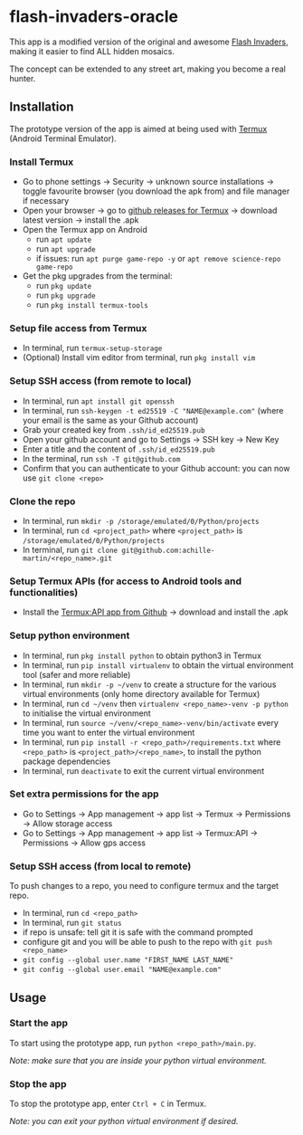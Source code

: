 # flash-invaders-oracle

This app is a modified version of the original and awesome [Flash Invaders](https://space-invaders.com/flashinvaders/), making it easier to find ALL hidden mosaics.

The concept can be extended to any street art, making you become a real hunter.

## Installation

The prototype version of the app is aimed at being used with [Termux](https://github.com/termux/termux-app) (Android Terminal Emulator).

### Install Termux

* Go to phone settings -> Security -> unknown source installations -> toggle favourite browser (you download the apk from) and file manager if necessary
* Open your browser -> go to [github releases for Termux](https://github.com/termux/termux-app/releases) -> download latest version -> install the .apk
* Open the Termux app on Android
  * run `apt update`
  * run `apt upgrade`
  * if issues: run `apt purge game-repo -y` or `apt remove science-repo game-repo`
* Get the pkg upgrades from the terminal:   
  * run `pkg update`
  * run `pkg upgrade`
  * run `pkg install termux-tools`

### Setup file access from Termux

* In terminal, run `termux-setup-storage`
* (Optional) Install vim editor from terminal, run `pkg install vim`

### Setup SSH access (from remote to local)

* In terminal, run `apt install git openssh`
* In terminal, run `ssh-keygen -t ed25519 -C "NAME@example.com"` (where your email is the same as your Github account)
* Grab your created key from `.ssh/id_ed25519.pub`
* Open your github account and go to Settings → SSH key → New Key
* Enter a title and the content of  `.ssh/id_ed25519.pub`
* In the terminal, run `ssh -T git@github.com`
* Confirm that you can authenticate to your Github account: you can now use `git clone <repo>`

### Clone the repo

* In terminal, run `mkdir -p /storage/emulated/0/Python/projects`
* In terminal, run `cd <project_path>` where `<project_path>` is `/storage/emulated/0/Python/projects`
* In terminal, run `git clone git@github.com:achille-martin/<repo_name>.git`

### Setup Termux APIs (for access to Android tools and functionalities)

* Install the [Termux:API app from Github](https://github.com/termux/termux-api/releases) -> download and install the .apk

### Setup python environment

* In terminal, run `pkg install python` to obtain python3 in Termux
* In terminal, run `pip install virtualenv` to obtain the virtual environment tool (safer and more reliable)
* In terminal, run `mkdir -p ~/venv` to create a structure for the various virtual environments (only home directory available for Termux)
* In terminal, run `cd ~/venv` then `virtualenv <repo_name>-venv -p python` to initialise the virtual environment
* In terminal, run `source ~/venv/<repo_name>-venv/bin/activate` every time you want to enter the virtual environment
* In terminal, run `pip install -r <repo_path>/requirements.txt` where `<repo_path>` is `<project_path>/<repo_name>`, to install the python package dependencies
* In terminal, run `deactivate` to exit the current virtual environment

### Set extra permissions for the app

* Go to Settings -> App management -> app list -> Termux -> Permissions -> Allow storage access
* Go to Settings -> App management -> app list -> Termux:API -> Permissions -> Allow gps access

### Setup SSH access (from local to remote)

To push changes to a repo, you need to configure termux and the target repo.

* In terminal, run `cd <repo_path>`
* In terminal, run `git status`
* if repo is unsafe: tell git it is safe with the command prompted
* configure git and you will be able to push to the repo with `git push <repo_name>`
 * `git config --global user.name "FIRST_NAME LAST_NAME"`
 * `git config --global user.email "NAME@example.com"`

## Usage

### Start the app

To start using the prototype app, run `python <repo_path>/main.py`.

_Note: make sure that you are inside your python virtual environment._

### Stop the app

To stop the prototype app, enter `Ctrl + C` in Termux.

_Note: you can exit your python virtual environment if desired._
